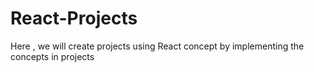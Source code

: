 # React-Projects
Here , we will create projects using React  concept by implementing the concepts in projects
